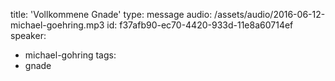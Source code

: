 title: 'Vollkommene Gnade'
type: message
audio: /assets/audio/2016-06-12-michael-goehring.mp3
id: f37afb90-ec70-4420-933d-11e8a60714ef
speaker:
  - michael-gohring
tags:
  - gnade

